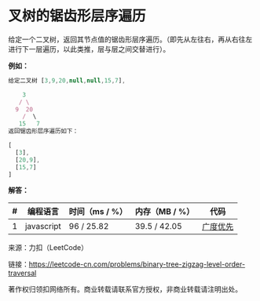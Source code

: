 # 叉树的锯齿形层序遍历

给定一个二叉树，返回其节点值的锯齿形层序遍历。（即先从左往右，再从右往左进行下一层遍历，以此类推，层与层之间交替进行）。

**例如：**

``` javascript
给定二叉树 [3,9,20,null,null,15,7],

    3
   / \
  9  20
    /  \
   15   7
返回锯齿形层序遍历如下：

[
  [3],
  [20,9],
  [15,7]
]
```

**解答：**

**#**|**编程语言**|**时间（ms / %）**|**内存（MB / %）**|**代码**
--|--|--|--|--
1|javascript|96 / 25.82|39.5 / 42.05|[广度优先](./javascript/ac_v1.js)

来源：力扣（LeetCode）

链接：https://leetcode-cn.com/problems/binary-tree-zigzag-level-order-traversal

著作权归领扣网络所有。商业转载请联系官方授权，非商业转载请注明出处。
